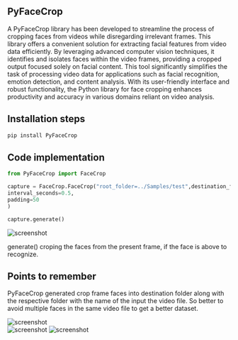 ## PyFaceCrop
A PyFaceCrop library has been developed to streamline the process of cropping faces from videos while disregarding irrelevant frames. This library offers a convenient solution for extracting facial features from video data efficiently. By leveraging advanced computer vision techniques, it identifies and isolates faces within the video frames, providing a cropped output focused solely on facial content. This tool significantly simplifies the task of processing video data for applications such as facial recognition, emotion detection, and content analysis. With its user-friendly interface and robust functionality, the Python library for face cropping enhances productivity and accuracy in various domains reliant on video analysis.

## Installation steps

```bash
pip install PyFaceCrop
``` 

## Code implementation
```python
from PyFaceCrop import FaceCrop

capture = FaceCrop.FaceCrop("root_folder=../Samples/test",destination_folder="identified_faces",
interval_seconds=0.5,
padding=50
) 

capture.generate()

```
![screenshot](./screenshots/Screenshot_Input.png)

generate() croping the faces from the present frame, if the face is above to recognize.

## Points to remember

PyFaceCrop generated crop frame faces into destination folder along with the respective folder with the name of the input the video file. So better to avoid multiple faces in the same video file to get a better dataset.

![screenshot](./screenshots/Screenshot_Sajja.png)   
![screenshot](./screenshots/Screenshot_Yogesh.png) 
![screenshot](./screenshots/Screenshot_User23.png) 


